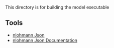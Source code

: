 This directory is for building the model executable

## Tools

- [nlohmann Json](https://github.com/nlohmann/json/blob/develop/single_include/nlohmann/json.hpp)
- [nlohmann Json Documentation](https://json.nlohmann.me/api/basic_json/)
